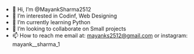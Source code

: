 - 👋 Hi, I’m @MayankSharma2512
- 👀 I’m interested in Codinf, Web Designing
- 🌱 I’m currently learning Python
- 💞️ I’m looking to collaborate on Small projects
- 📫 How to reach me email at: mayanks2512@gmail.com or instagram: mayank__sharma_1

<!---
MayankSharma2512/MayankSharma2512 is a ✨ special ✨ repository because its `README.md` (this file) appears on your GitHub profile.
You can click the Preview link to take a look at your changes.
--->
